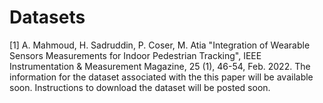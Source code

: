 # Datasets
[1] A. Mahmoud, H. Sadruddin, P. Coser, M. Atia "Integration of Wearable Sensors Measurements for Indoor Pedestrian Tracking", IEEE Instrumentation & Measurement Magazine, 25 (1), 46-54, Feb. 2022.
The information for the dataset associated with the this paper will be available soon. Instructions to download the dataset will be posted soon.
